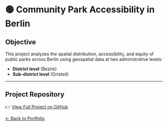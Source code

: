 # 🟢 Community Park Accessibility in Berlin

##  Objective

This project analyzes the spatial distribution, accessibility, and equity of public parks across Berlin using geospatial data at two administrative levels:

- **District level** (Bezirk)
- **Sub-district level** (Ortsteil)
---
## Project Repository

👉 [View Full Project on GitHub](https://github.com/fyeqaa/berlin-park-accessibility)



[← Back to Portfolio](../index.md)
